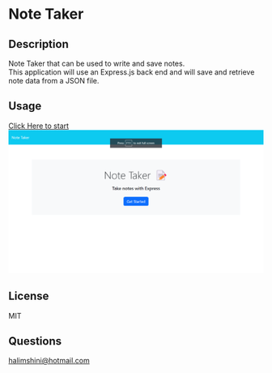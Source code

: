 # Note Taker

## Description
 Note Taker that can be used to write and save notes. <br>
 This application will use an Express.js back end and will save and retrieve note data from a JSON file.

## Usage 
[Click Here to start](https://watch.screencastify.com/v/m0oWvfFzEGHP4qA3XBk5)<br>
![note taker](./Assets/img-1.png)<br>

## License
MIT
## Questions
halimshini@hotmail.com
